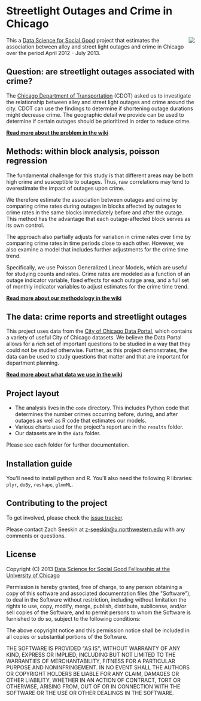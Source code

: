 # Streetlight Outages and Crime in Chicago

<a href="http://divvybikes.com/"><img src="http://dssg.io/img/partners/cdot.jpg" align="right"></a>

This a [Data Science for Social Good](http://www.dssg.io) project that estimates the association between alley and street light outages and crime in Chicago over the period April 2012 - July 2013.


## Question: are streetlight outages associated with crime?

The [Chicago Department of Transportation](http://www.cityofchicago.org/city/en/depts/cdot.html) (CDOT) asked us to investigate the relationship between alley and street light outages and crime around the city.  CDOT can use the findings to determine if shortening outage durations might decrease crime.  The geographic detail we provide can be used to determine if certain outages should be prioritized in order to reduce crime. 

**[Read more about the problem in the wiki](https://github.com/dssg/streetlights-crime/wiki/Problem:-Why-Study-Outages-and-Crime%3F)**

## Methods: within block analysis, poisson regression

The fundamental challenge for this study is that different areas may be both high crime and susceptible to outages.  Thus, raw correlations may tend to overestimate the impact of outages upon crime.

We therefore estimate the association between outages and crime by comparing crime rates during outages in blocks affected by outages to crime rates in the same blocks immediately before and after the outage.  This method has the advantage that each outage-affected block serves as its own control.

The approach also partially adjusts for variation in crime rates over time by comparing crime rates in time periods close to each other.  However, we also examine a model that includes further adjustments for the crime time trend.

Specifically, we use Poisson Generalized Linear Models, which are useful for studying counts and rates.  Crime rates are modeled as a function of an outage indicator variable, fixed effects for each outage area, and a full set of monthly indicator variables to adjust estimates for the crime time trend.

**[Read more about our methodology in the wiki](https://github.com/dssg/streetlights-crime/wiki/Methodology:-Comparisons-within-Outage-Affected-Areas)**


## The data: crime reports and streetlight outages

This project uses data from the [City of Chicago Data Portal](https://data.cityofchicago.org/), which contains a variety of useful City of Chicago datasets.  We believe the Data Portal allows for a rich set of important questions to be studied in a way that they could not be studied otherwise.  Further, as this project demonstrates, the data can be used to study questions that matter and that are important for department planning.

**[Read more about what data we use in the wiki](https://github.com/dssg/streetlights-crime/wiki/Data:-City-of-Chicago-Data-Portal)**


## Project layout

- The analysis lives in the `code` directory. This includes Python code that determines the number crimes occurring before, during, and after outages as well as R code that estimates our models.
- Various charts used for the project's report are in the `results` folder.  
- Our datasets are in the `data` folder. 

Please see each folder for further documentation.

## Installation guide
You'll need to install python and R. You'll also need the following R libraries: `plyr`, `doBy`, `reshape`, `glmmML`.


## Contributing to the project

To get involved, please check the [issue tracker](https://github.com/dssg/streetlights-crime/issues).

Please contact Zach Seeskin at <z-seeskin@u.northwestern.edu> with any comments or questions.  


## License 

Copyright (C) 2013 [Data Science for Social Good Fellowship at the University of Chicago](http://dssg.io)

Permission is hereby granted, free of charge, to any person obtaining a copy of this software and associated documentation files (the "Software"), to deal in the Software without restriction, including without limitation the rights to use, copy, modify, merge, publish, distribute, sublicense, and/or sell copies of the Software, and to permit persons to whom the Software is furnished to do so, subject to the following conditions:

The above copyright notice and this permission notice shall be included in all copies or substantial portions of the Software.

THE SOFTWARE IS PROVIDED "AS IS", WITHOUT WARRANTY OF ANY KIND, EXPRESS OR IMPLIED, INCLUDING BUT NOT LIMITED TO THE WARRANTIES OF MERCHANTABILITY, FITNESS FOR A PARTICULAR PURPOSE AND NONINFRINGEMENT. IN NO EVENT SHALL THE AUTHORS OR COPYRIGHT HOLDERS BE LIABLE FOR ANY CLAIM, DAMAGES OR OTHER LIABILITY, WHETHER IN AN ACTION OF CONTRACT, TORT OR OTHERWISE, ARISING FROM, OUT OF OR IN CONNECTION WITH THE SOFTWARE OR THE USE OR OTHER DEALINGS IN THE SOFTWARE.

